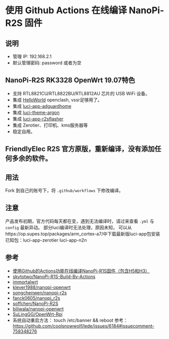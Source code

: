 # 使用 Github Actions 在线编译 NanoPi-R2S 固件




## 说明
* 管理 IP: 192.168.2.1
* 默认管理密码: password 或者为空

## NanoPi-R2S RK3328 OpenWrt 19.07特色
* 支持 RTL8821CU/RTL8822BU/RTL8812AU 芯片的 USB WiFi 设备。
* 集成 [HelloWorld](https://github.com/jerrykuku/luci-app-vssr) openclash, vssr足够用了。
* 集成 [luci-app-adguardhome](https://github.com/rufengsuixing/luci-app-adguardhome)
* 集成 [luci-theme-argon](https://github.com/jerrykuku/luci-theme-argon)
* 集成 [luci-app-r2sflasher](https://github.com/songchenwen/nanopi-r2s/tree/master/luci-app-r2sflasher)
* 集成 Zerotier、打印机、kms服务器等
* 稳定自用。

## FriendlyElec R2S 官方原版，重新编译，没有添加任何多余的软件。

## 用法
Fork 到自己的账号下，将 `.github/workflows` 下修改编译。

## 注意
产品发布初期，官方代码每天都在变，遇到无法编译时，请过来查看 `.yml` 与 `config` 最新异动。
部分luci编译时无法处理，原因未知， 可以从https://op.supes.top/packages/arm_cortex-a7/中下载最新版luci-app包安装
  已知包：luci-app-zerotier luci-app-n2n 


## 参考
* [使用Github的Actions功能在线编译NanoPi-R1S固件（包含H5和H3）](https://totoro.site/index.php/archives/70/)
* [skytotwo/NanoPi-R1S-Build-By-Actions](https://github.com/skytotwo/NanoPi-R1S-Build-By-Actions)
* [immortalwrt](https://github.com/immortalwrt/build-immortalwrt)
* [klever1988/nanopi-openwrt](https://github.com/klever1988/nanopi-openwrt)
* [songchenwen/nanopi-r2s](https://github.com/songchenwen/nanopi-r2s)
* [fanck0605/nanopi_r2s](https://github.com/fanck0605/openwrt-nanopi-r2s)
* [soffchen/NanoPi-R2S](https://github.com/soffchen/NanoPi-R2S)
* [biliwala/nanopi-openwrt](https://github.com/biliwala/nanopi-openwrt)
* [SuLingGG/OpenWrt-Rpi](https://github.com/SuLingGG/OpenWrt-Rpi)
* 系统自动重启方法： touch /etc/banner && reboot   参考：https://github.com/coolsnowwolf/lede/issues/6184#issuecomment-758348276
